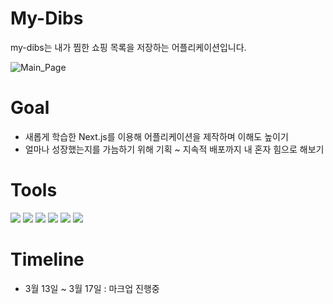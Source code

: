 # My-Dibs

my-dibs는 내가 찜한 쇼핑 목록을 저장하는 어플리케이션입니다.

![Main_Page](https://user-images.githubusercontent.com/111051555/225896969-e26a3cbd-ccbb-484e-912f-e241372e38f9.png)

# Goal

- 새롭게 학습한 Next.js를 이용해 어플리케이션을 제작하며 이해도 높이기
- 얼마나 성장했는지를 가늠하기 위해 기획 ~ 지속적 배포까지 내 혼자 힘으로 해보기

# Tools

<img src="https://img.shields.io/badge/Next.js-000000?style=for-the-badge&logo=Next.js&logoColor=white"> <img src="https://img.shields.io/badge/react-61DAFB?style=for-the-badge&logo=react&logoColor=black"> <img src="https://img.shields.io/badge/html5-E34F26?style=for-the-badge&logo=html5&logoColor=white"> <img src="https://img.shields.io/badge/css-1572B6?style=for-the-badge&logo=css3&logoColor=white"> <img src="https://img.shields.io/badge/javascript-F7DF1E?style=for-the-badge&logo=javascript&logoColor=black"> <img src="https://img.shields.io/badge/figma-F24E1E?style=for-the-badge&logo=Figma&logoColor=white">

# Timeline

- 3월 13일 ~ 3월 17일 : 마크업 진행중

